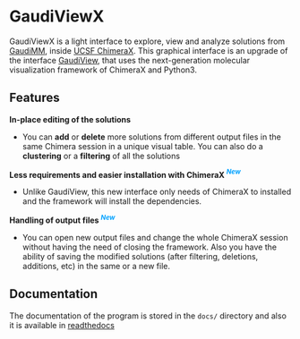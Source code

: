 GaudiViewX
==========

GaudiViewX is a light interface to explore, view and analyze solutions from [GaudiMM](https://github.com/insilichem/gaudi), inside [UCSF ChimeraX](https://www.cgl.ucsf.edu/chimerax/). This graphical interface is an upgrade of the interface [GaudiView](https://github.com/insilichem/gaudiview), that uses the next-generation molecular visualization framework of ChimeraX and Python3.

Features
--------

**In-place editing of the solutions**

* You can **add** or **delete** more solutions from different output files in the same Chimera session in a unique visual table. You can also do a **clustering** or a **filtering** of all the solutions 

**Less requirements and easier installation with ChimeraX <span style="color:rgb(0,162,255)"><sup>*New*</sup></span>**

* Unlike GaudiView, this new interface only needs of ChimeraX to installed and the framework will install the dependencies.

**Handling of output files <span style="color:rgb(0,162,255)"><sup>*New*</sup></span>**

* You can open new output files and change the whole ChimeraX session without having the need of closing the framework. Also you have the ability of saving the modified solutions (after filtering, deletions, additions, etc) in the same or a new file.

Documentation
-------------

The documentation of the program is stored in the `docs/` directory and also it is available in [readthedocs](https://gaudiviewx.readthedocs.io/en/latest/)


